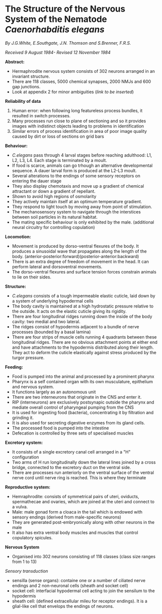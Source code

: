 # The Structure of the Nervous System of the Nematode *Caenorhabditis elegans* #

*By J.G.White, E.Southgate, J.N. Thomson and S.Brenner, F.R.S.*

*Received 9 August 1984- Revised 12 November 1984*


**Abstract:**
- Hermaphrodite nervous system consists of 302 neurons arranged in an invariant structure.
- There are 118 classes, 5000 chemical synapses, 2000 NMJs and 600 gap junctions.
- Look at appendix 2 for minor ambiguities (*link to be inserted*)

**Reliability of data**
1. Human error: when following long featureless process bundles, it resulted in switch processes.
2. Many processes run close to plane of sectioning and so it provides images with indistinct objects leading to problems in identification
3. Similar errors of process identification in area of poor image quality caused by dirt or loss of sections on grid bars



**Behaviour:**
- _C.elegans_ pass through 4 larval stages before reaching adulthood: L1, L2, L3, L4. Each stage is terminated by a moult.
- If food is scarce, animals can go trhough an alternative developmental sequence. A dauer larval form is produced at the L2-L3 moult.
- Several alterations to the endings of some sensory receptors on entering the dauer stage
- They also display chemotaxis and move up a gradient of chemical attractant or down a gradient of repellant.
- Shown to avoid high regions of osmolarity
- They actively maintain itself at an optimum temperature gradient.
- They respond to light touch by moving away from point of stimulation.
- The mechanosensory system to navigate through the interstices between soil particles in its natural habitat.
- The mating specific behaviour is only exhibited by the male. (additional neural circuitry for controlling copulation)

**Locomotion:**
- Movement is produced by dorso-ventral flexures of the body. It produces a sinusoidal wave that propagates along the length of the body. (anterior-posterior:forward)(posterior-anterior:backward)
- There is an extra degree of freedom of movement in the head. It can perform lateral and dorsoventral movements.
- The dorso-ventral flexures and surface tension forces constrain animals to lie on their sides.

**Structure:**
- _C.elegans_ consists of a tough impermeable elastic cuticle, laid down by a system of underlying hypodermal cells
- The body cavity is maintained at a high hydrostatic pressure relative to the outside. It acts on the elastic cuticle giving its rigidity.
- There are four longitudinal ridges running down the inside of the body cavity: two medial and two lateral.
- The ridges consist of hypodermis adjacent to a bundle of nerve processes (bounded by a basal lamina)
- There are four strips of muscle cells running 4 quadrants between these longitudinal ridges. There are no obvious attachment points at either end and have attachments to the hypodermis distributed along their length. They act to deform the cuticle elastically against stress produced by the turgor pressure.

**Feeding:**
- Food is pumped into the animal and processed by a prominent pharynx
- Pharynx is a self contained organ with its own musculature, epithelium and nervous system.
- It functions largely as an autonomous unit
- There are two interneurons that originate in the CNS and enter it.
- RIP (interneurons) are exclusively postsynapic outside the pharynx and mediate overall control of pharyngeal pumping from the CNS
- It is used for ingesting food (bacteria), concentrating it by filtration and grinding it.
- It is also used for secreting digestive enzymes from its gland cells.
- The processed food is pumped into the intestine
- Defecation is controlled by three sets of specialised muscles

**Excretory system:**
- It consists of a single excretory canal cell arranged in a "H" configuration
- Two arms of H run longitudinally down the lateral lines joined by a cross bridge, connected to the excretory duct on the ventral side.
- There are processes run anteriorly on the ventral surface of the ventral nerve cord until nerve ring is reached. This is where they terminate

**Reproductive system:**
- Hemraphrodite: consists of symmetrical pairs of uteri, oviducts, spermathecae and ovaries, which are joined at the uteri and connect to a vulva.
- Male: male gonad form a cloaca in the tail which is endowed with sensory endings (derived from male-specific neurons)
- They are generated post-embryonically along with other neurons in the male
- It also has extra ventral body muscles and muscles that control copulatory spicules.

**Nervous System**
- Organised into 302 neurons consisting of 118 classes (class size ranges from 1 to 13)

_Sensory transduction_
- sensilla (sense organs): containe one or a number of ciliated nerve endings and 2 non-neuronal cells (sheath and socket cell)
- socket cell: interfacial hypodermal cell acting to join the sensilum to the hypodermis
- sheath cell: (defined extracellular mileu for receptor endings). It is a glial-like cell that envelops the endings of neurons.
